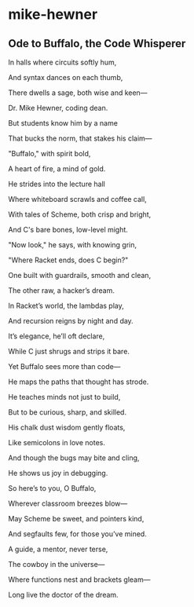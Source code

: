 # mike-hewner
## Ode to Buffalo, the Code Whisperer

In halls where circuits softly hum,

And syntax dances on each thumb,

There dwells a sage, both wise and keen—

Dr. Mike Hewner, coding dean.

But students know him by a name

That bucks the norm, that stakes his claim—

"Buffalo," with spirit bold,

A heart of fire, a mind of gold.

He strides into the lecture hall

Where whiteboard scrawls and coffee call,

With tales of Scheme, both crisp and bright,

And C's bare bones, low-level might.

"Now look," he says, with knowing grin,

"Where Racket ends, does C begin?"

One built with guardrails, smooth and clean,

The other raw, a hacker’s dream.

In Racket’s world, the lambdas play,

And recursion reigns by night and day.

It’s elegance, he’ll oft declare,

While C just shrugs and strips it bare.

Yet Buffalo sees more than code—

He maps the paths that thought has strode.

He teaches minds not just to build,

But to be curious, sharp, and skilled.

His chalk dust wisdom gently floats,

Like semicolons in love notes.

And though the bugs may bite and cling,

He shows us joy in debugging.

So here’s to you, O Buffalo,

Wherever classroom breezes blow—

May Scheme be sweet, and pointers kind,

And segfaults few, for those you’ve mined.

A guide, a mentor, never terse,

The cowboy in the universe—

Where functions nest and brackets gleam—

Long live the doctor of the dream.

